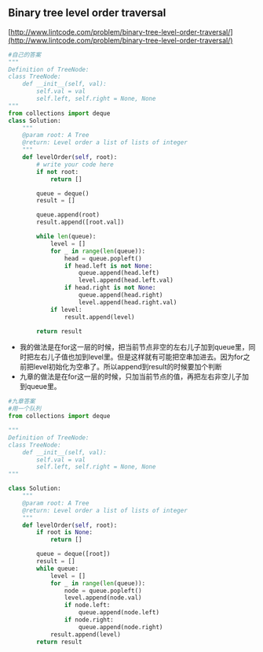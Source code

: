 ## Binary tree level order traversal

[http://www.lintcode.com/problem/binary-tree-level-order-traversal/](http://www.lintcode.com/problem/binary-tree-level-order-traversal/)

```py
#自己的答案
"""
Definition of TreeNode:
class TreeNode:
    def __init__(self, val):
        self.val = val
        self.left, self.right = None, None
"""
from collections import deque
class Solution:
    """
    @param root: A Tree
    @return: Level order a list of lists of integer
    """
    def levelOrder(self, root):
        # write your code here
        if not root:
            return []

        queue = deque()
        result = []

        queue.append(root)
        result.append([root.val])

        while len(queue):
            level = []
            for _ in range(len(queue)):
                head = queue.popleft()
                if head.left is not None:
                    queue.append(head.left)
                    level.append(head.left.val)
                if head.right is not None:
                    queue.append(head.right)
                    level.append(head.right.val)
            if level:
                result.append(level)

        return result
```
- 我的做法是在for这一层的时候，把当前节点非空的左右儿子加到queue里，同时把左右儿子值也加到level里。但是这样就有可能把空串加进去。因为for之前把level初始化为空串了。所以append到result的时候要加个判断
- 九章的做法是在for这一层的时候，只加当前节点的值，再把左右非空儿子加到queue里。

```py
#九章答案
#用一个队列
from collections import deque

"""
Definition of TreeNode:
class TreeNode:
    def __init__(self, val):
        self.val = val
        self.left, self.right = None, None
"""

class Solution:
    """
    @param root: A Tree
    @return: Level order a list of lists of integer
    """
    def levelOrder(self, root):
        if root is None:
            return []

        queue = deque([root])
        result = []
        while queue:
            level = []
            for _ in range(len(queue)):
                node = queue.popleft()
                level.append(node.val)
                if node.left:
                    queue.append(node.left)
                if node.right:
                    queue.append(node.right)
            result.append(level)
        return result
```



